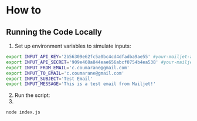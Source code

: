 # How to

## Running the Code Locally

1. Set up environment variables to simulate inputs:

```bash
export INPUT_API_KEY='2b56309e62fc5a0bc4cd4dfadba9ae55' #your-mailjet-api-key
export INPUT_API_SECRET='909e468a844eae656abcf0754b4ea538' #your-mailjet-api-secret
export INPUT_FROM_EMAIL='c.coumarane@gmail.com'
export INPUT_TO_EMAIL='c.coumarane@gmail.com'
export INPUT_SUBJECT='Test Email'
export INPUT_MESSAGE='This is a test email from Mailjet!'
```

2. Run the script:
3. 
```bash
node index.js
```

